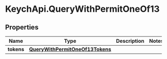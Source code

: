 # KeychApi.QueryWithPermitOneOf13

## Properties

Name | Type | Description | Notes
------------ | ------------- | ------------- | -------------
**tokens** | [**QueryWithPermitOneOf13Tokens**](QueryWithPermitOneOf13Tokens.md) |  | 


